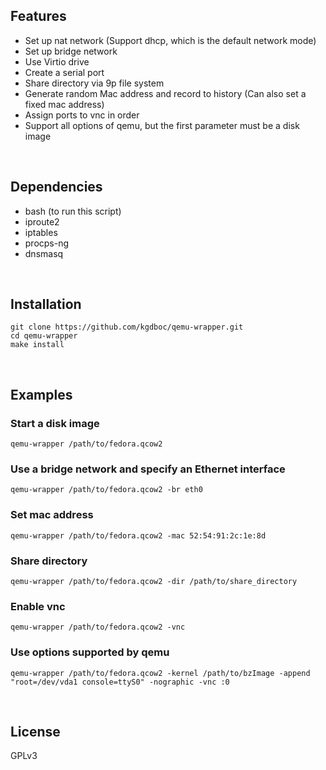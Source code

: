 ## Features
* Set up nat network (Support dhcp, which is the default network mode)
* Set up bridge network
* Use Virtio drive
* Create a serial port
* Share directory via 9p file system
* Generate random Mac address and record to history (Can also set a fixed mac address)
* Assign ports to vnc in order
* Support all options of qemu, but the first parameter must be a disk image
<br/>

## Dependencies
* bash (to run this script)
* iproute2
* iptables
* procps-ng
* dnsmasq
<br/>

## Installation
    git clone https://github.com/kgdboc/qemu-wrapper.git
    cd qemu-wrapper
    make install
<br/>


## Examples
### Start a disk image
    qemu-wrapper /path/to/fedora.qcow2

### Use a bridge network and specify an Ethernet interface 
    qemu-wrapper /path/to/fedora.qcow2 -br eth0

### Set mac address
    qemu-wrapper /path/to/fedora.qcow2 -mac 52:54:91:2c:1e:8d

### Share directory
    qemu-wrapper /path/to/fedora.qcow2 -dir /path/to/share_directory

### Enable vnc
    qemu-wrapper /path/to/fedora.qcow2 -vnc

### Use options supported by qemu
    qemu-wrapper /path/to/fedora.qcow2 -kernel /path/to/bzImage -append "root=/dev/vda1 console=ttyS0" -nographic -vnc :0
<br/>

## License
GPLv3
